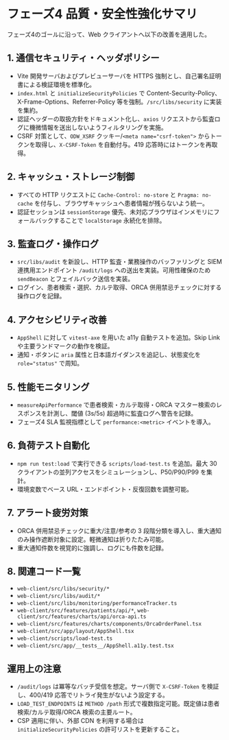 # フェーズ4 品質・安全性強化サマリ

フェーズ4のゴールに沿って、Web クライアントへ以下の改善を適用した。

## 1. 通信セキュリティ・ヘッダポリシー
- Vite 開発サーバおよびプレビューサーバを HTTPS 強制とし、自己署名証明書による検証環境を標準化。
- `index.html` と `initializeSecurityPolicies` で Content-Security-Policy、X-Frame-Options、Referrer-Policy 等を強制。`/src/libs/security` に実装を集約。
- 認証ヘッダーの取扱方針をドキュメント化し、`axios` リクエストから監査ログに機微情報を送出しないようフィルタリングを実施。
- CSRF 対策として、`ODW_XSRF` クッキー/`<meta name="csrf-token">` からトークンを取得し、`X-CSRF-Token` を自動付与。419 応答時にはトークンを再取得。

## 2. キャッシュ・ストレージ制御
- すべての HTTP リクエストに `Cache-Control: no-store` と `Pragma: no-cache` を付与し、ブラウザキャッシュへ患者情報が残らないよう統一。
- 認証セッションは `sessionStorage` 優先、未対応ブラウザはインメモリにフォールバックすることで `localStorage` 永続化を排除。

## 3. 監査ログ・操作ログ
- `src/libs/audit` を新設し、HTTP 監査・業務操作のバッファリングと SIEM 連携用エンドポイント `/audit/logs` への送出を実装。可用性確保のため `sendBeacon` とフェイルバック送信を実装。
- ログイン、患者検索・選択、カルテ取得、ORCA 併用禁忌チェックに対する操作ログを記録。

## 4. アクセシビリティ改善
- `AppShell` に対して `vitest-axe` を用いた a11y 自動テストを追加。Skip Link や主要ランドマークの動作を検証。
- 通知・ボタンに `aria` 属性と日本語ガイダンスを追記し、状態変化を `role="status"` で周知。

## 5. 性能モニタリング
- `measureApiPerformance` で患者検索・カルテ取得・ORCA マスター検索のレスポンスを計測し、閾値 (3s/5s) 超過時に監査ログへ警告を記録。
- フェーズ4 SLA 監視指標として `performance:<metric>` イベントを導入。

## 6. 負荷テスト自動化
- `npm run test:load` で実行できる `scripts/load-test.ts` を追加。最大 30 クライアントの並列アクセスをシミュレーションし、P50/P90/P99 を集計。
- 環境変数でベース URL・エンドポイント・反復回数を調整可能。

## 7. アラート疲労対策
- ORCA 併用禁忌チェックに重大/注意/参考の 3 段階分類を導入し、重大通知のみ操作遮断対象に設定。軽微通知は折りたたみ可能。
- 重大通知件数を視覚的に強調し、ログにも件数を記録。

## 8. 関連コード一覧
- `web-client/src/libs/security/*`
- `web-client/src/libs/audit/*`
- `web-client/src/libs/monitoring/performanceTracker.ts`
- `web-client/src/features/patients/api/*`, `web-client/src/features/charts/api/orca-api.ts`
- `web-client/src/features/charts/components/OrcaOrderPanel.tsx`
- `web-client/src/app/layout/AppShell.tsx`
- `web-client/scripts/load-test.ts`
- `web-client/src/app/__tests__/AppShell.a11y.test.tsx`

## 運用上の注意
- `/audit/logs` は冪等なバッチ受信を想定。サーバ側で `X-CSRF-Token` を検証し、400/419 応答でリトライ発生がないよう設定する。
- `LOAD_TEST_ENDPOINTS` は `METHOD /path` 形式で複数指定可能。既定値は患者検索/カルテ取得/ORCA 検索の主要ルート。
- CSP 適用に伴い、外部 CDN を利用する場合は `initializeSecurityPolicies` の許可リストを更新すること。
